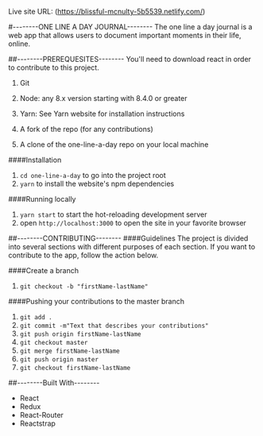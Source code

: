 Live site URL: (https://blissful-mcnulty-5b5539.netlify.com/)

#--------ONE LINE A DAY JOURNAL--------
The one line a day journal is a web app that allows users to document important moments in their life, online.

##--------PREREQUESITES--------
You'll need to download react in order to contribute to this project.

1. Git
2. Node: any 8.x version starting with 8.4.0 or greater

3. Yarn: See Yarn website for installation instructions

4. A fork of the repo (for any contributions)

5. A clone of the one-line-a-day repo on your local machine

####Installation

1. `cd one-line-a-day` to go into the project root
2. `yarn` to install the website's npm dependencies

####Running locally

1. `yarn start` to start the hot-reloading development server
2. open `http://localhost:3000` to open the site in your favorite browser

##--------CONTRIBUTING--------
####Guidelines
The project is divided into several sections with different purposes of each section. If you want to contribute to the app, follow the action below.

####Create a branch

1. `git checkout -b "firstName-lastName"`

####Pushing your contributions to the master branch

1. `git add .`
2. `git commit -m"Text that describes your contributions"`
3. `git push origin firstName-lastName`
4. `git checkout master`
5. `git merge firstName-lastName`
6. `git push origin master`
7. `git checkout firstName-lastName`

##--------Built With--------

- React
- Redux
- React-Router
- Reactstrap
